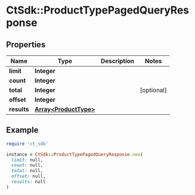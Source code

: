 # CtSdk::ProductTypePagedQueryResponse

## Properties

| Name | Type | Description | Notes |
| ---- | ---- | ----------- | ----- |
| **limit** | **Integer** |  |  |
| **count** | **Integer** |  |  |
| **total** | **Integer** |  | [optional] |
| **offset** | **Integer** |  |  |
| **results** | [**Array&lt;ProductType&gt;**](ProductType.md) |  |  |

## Example

```ruby
require 'ct_sdk'

instance = CtSdk::ProductTypePagedQueryResponse.new(
  limit: null,
  count: null,
  total: null,
  offset: null,
  results: null
)
```

